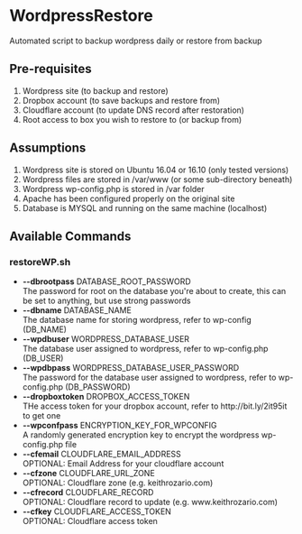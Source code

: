 # WordpressRestore
Automated script to backup wordpress daily or restore from backup

<h2>Pre-requisites</h2>

1. Wordpress site (to backup and restore)<br>
2. Dropbox account (to save backups and restore from)<br>
3. Cloudflare account (to update DNS record after restoration)<br>
4. Root access to box you wish to restore to (or backup from)<br>

<h2>Assumptions</h2>

1. Wordpress site is stored on Ubuntu 16.04 or 16.10 (only tested versions) <br>
2. Wordpress files are stored in /var/www (or some sub-directory beneath) <br>
3. Wordpress wp-config.php is stored in /var folder <br>
4. Apache has been configured properly on the original site <br>
5. Database is MYSQL and running on the same machine (localhost) <br>

<h2>Available Commands</h2>

<h3>restoreWP.sh</h3>
<ul>
<li><b>--dbrootpass</b> DATABASE_ROOT_PASSWORD<br>
The password for root on the database you're about to create, this can be set to anything, but use strong passwords <br>
<li><b>--dbname</b> DATABASE_NAME <br>
The database name for storing wordpress, refer to wp-config (DB_NAME) <br>
<li><b>--wpdbuser</b> WORDPRESS_DATABASE_USER <br>
The database user assigned to wordpress, refer to wp-config.php (DB_USER)<br>
<li><b>--wpdbpass</b> WORDPRESS_DATABASE_USER_PASSWORD <br>
The password for the database user assigned to wordpress, refer to wp-config.php (DB_PASSWORD) <br>
<li><b>--dropboxtoken</b> DROPBOX_ACCESS_TOKEN <br>
THe access token for your dropbox account, refer to http://bit.ly/2it95it to get one<br>
<li><b>--wpconfpass</b> ENCRYPTION_KEY_FOR_WPCONFIG <br>
A randomly generated encryption key to encrypt the wordpress wp-config.php file<br>
<li><b>--cfemail</b> CLOUDFLARE_EMAIL_ADDRESS <br>
OPTIONAL: Email Address for your cloudflare account <br>
<li><b>--cfzone</b> CLOUDFLARE_URL_ZONE <br>
OPTIONAL: Cloudflare zone (e.g. keithrozario.com)
<li><b>--cfrecord</b> CLOUDFLARE_RECORD <br>
OPTIONAL: Cloudflare record to update (e.g. www.keithrozario.com)
<li><b>--cfkey</b> CLOUDFLARE_ACCESS_TOKEN <br>
OPTIONAL: Cloudflare access token
</ul>
